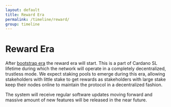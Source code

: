 ```yaml
---
layout: default
title: Reward Era
permalink: /timeline/reward/
group: timeline
---
```

[//]: # (Reviewed at f766612fb6c75b941cbe3c2d9c2db17dd2dc9bd3)

# Reward Era

After [bootstrap era](/timeline/bootstrap) the reward era will start.
This is a part of Cardano SL lifetime during which the network will operate in a
completely decentralized, trustless mode. We expect staking pools to
emerge during this era, allowing stakeholders with little stake to get
rewards as stakeholders with large stake keep their nodes online to
maintain the protocol in a decentralized fashion.

The system will receive regular software updates moving forward and
massive amount of new features will be released in the near future.
